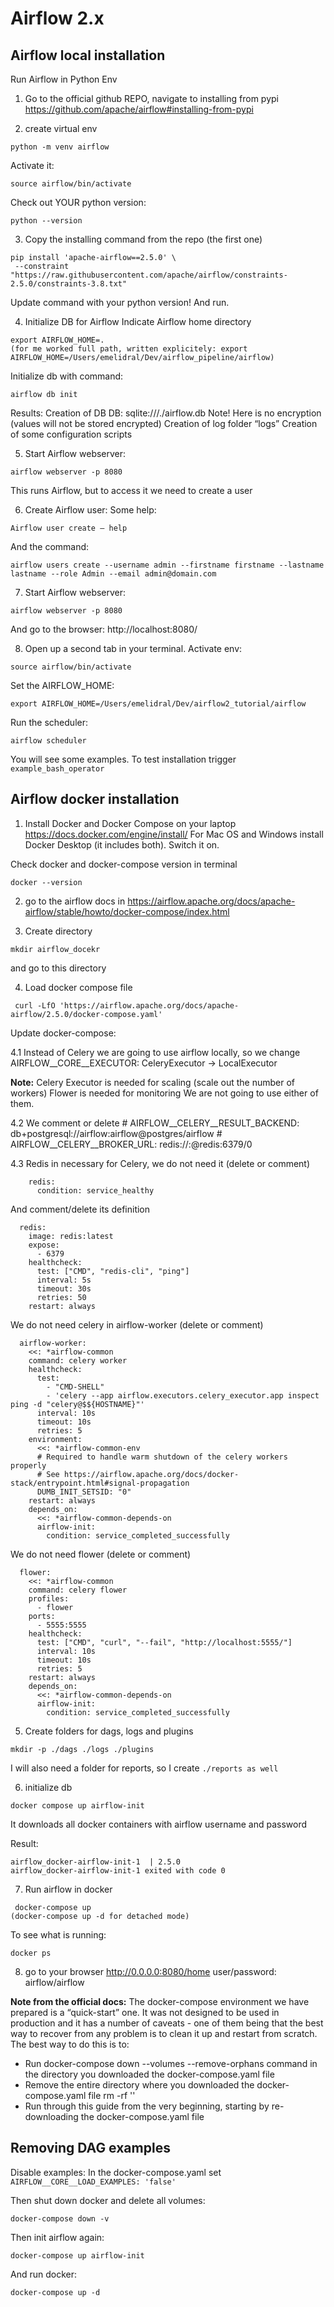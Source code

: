 # Airflow 2.x 
## Airflow local installation
Run Airflow in Python Env
1. Go to the official github REPO, navigate to installing from pypi
https://github.com/apache/airflow#installing-from-pypi 

2. create virtual env
```
python -m venv airflow
```

Activate it: 
```
source airflow/bin/activate
```

Check out YOUR python version:
```
python --version 
```

3. Copy the installing command from the repo (the first one)
```
pip install 'apache-airflow==2.5.0' \
 --constraint "https://raw.githubusercontent.com/apache/airflow/constraints-2.5.0/constraints-3.8.txt"
```

Update command with your python version! And run.

4. Initialize DB for Airflow
Indicate Airflow home directory
```
export AIRFLOW_HOME=.
(for me worked full path, written explicitely: export AIRFLOW_HOME=/Users/emelidral/Dev/airflow_pipeline/airflow)
```

Initialize db with command: 
```
airflow db init
```

Results:
Creation of DB DB: sqlite:///./airflow.db Note! Here is no encryption (values will not be stored encrypted)
Creation of log folder “logs”
Creation of some configuration scripts

5.  Start Airflow webserver:
```
airflow webserver -p 8080
```

This runs Airflow, but to access it we need to create a user 

6. Create Airflow user:
Some help:
```
Airflow user create — help
```
And the command:
```
airflow users create --username admin --firstname firstname --lastname lastname --role Admin --email admin@domain.com
```
 
7. Start Airflow webserver:
```
airflow webserver -p 8080
```

And go to the browser: http://localhost:8080/

8. Open up a second tab in your terminal.
Activate env:  
```
source airflow/bin/activate
```

Set the AIRFLOW_HOME: 
```
export AIRFLOW_HOME=/Users/emelidral/Dev/airflow2_tutorial/airflow
```

Run the scheduler: 
```
airflow scheduler
```

You will see some examples.
To test installation trigger ```example_bash_operator```

## Airflow docker installation
1. Install Docker and Docker Compose on your laptop https://docs.docker.com/engine/install/ 
For Mac OS and Windows install Docker Desktop (it includes both).
Switch it on.

Check docker and docker-compose version in terminal
```
docker --version
```

2. go to the airflow docs in https://airflow.apache.org/docs/apache-airflow/stable/howto/docker-compose/index.html 

3. Create directory 
```
mkdir airflow_docekr
```
and go to this directory

4. Load docker compose file 
```
 curl -LfO 'https://airflow.apache.org/docs/apache-airflow/2.5.0/docker-compose.yaml'
```

Update docker-compose:

4.1 Instead of Celery we are going to use airflow locally, so we change  
AIRFLOW__CORE__EXECUTOR: CeleryExecutor -> LocalExecutor

**Note:** Celery Executor is needed for scaling (scale out the number of workers)
Flower is needed for monitoring
We are not going to use either of them.

4.2 We comment  or delete
    # AIRFLOW__CELERY__RESULT_BACKEND: db+postgresql://airflow:airflow@postgres/airflow
    # AIRFLOW__CELERY__BROKER_URL: redis://:@redis:6379/0

4.3 Redis in necessary for Celery, we do not need it (delete or comment)
```
    redis:
      condition: service_healthy
```

 And comment/delete its definition
```
  redis:
    image: redis:latest
    expose:
      - 6379
    healthcheck:
      test: ["CMD", "redis-cli", "ping"]
      interval: 5s
      timeout: 30s
      retries: 50
    restart: always
```
 
We do not need celery in airflow-worker (delete or comment)
```
  airflow-worker:
    <<: *airflow-common
    command: celery worker
    healthcheck:
      test:
        - "CMD-SHELL"
        - 'celery --app airflow.executors.celery_executor.app inspect ping -d "celery@$${HOSTNAME}"'
      interval: 10s
      timeout: 10s
      retries: 5
    environment:
      <<: *airflow-common-env
      # Required to handle warm shutdown of the celery workers properly
      # See https://airflow.apache.org/docs/docker-stack/entrypoint.html#signal-propagation
      DUMB_INIT_SETSID: "0"
    restart: always
    depends_on:
      <<: *airflow-common-depends-on
      airflow-init:
        condition: service_completed_successfully
```

We do not need flower (delete or comment)
```
  flower:
    <<: *airflow-common
    command: celery flower
    profiles:
      - flower
    ports:
      - 5555:5555
    healthcheck:
      test: ["CMD", "curl", "--fail", "http://localhost:5555/"]
      interval: 10s
      timeout: 10s
      retries: 5
    restart: always
    depends_on:
      <<: *airflow-common-depends-on
      airflow-init:
        condition: service_completed_successfully
```

5. Create folders for dags, logs and plugins
```
mkdir -p ./dags ./logs ./plugins
```
I will also need a folder for reports, so I create ```./reports as well```

6. initialize db
```
docker compose up airflow-init
```
It downloads all docker containers with airflow username and password

Result:
```
airflow_docker-airflow-init-1  | 2.5.0
airflow_docker-airflow-init-1 exited with code 0
```

7. Run airflow in docker
```
 docker-compose up
(docker-compose up -d for detached mode)
```

To see what is running: 
```
docker ps
```

8. go to your browser
http://0.0.0.0:8080/home
user/password: airflow/airflow

**Note from the official docs:** The docker-compose environment we have prepared is a “quick-start” one. It was not designed to be used in production and it has a number of caveats - one of them being that the best way to recover from any problem is to clean it up and restart from scratch.
The best way to do this is to:
- Run docker-compose down --volumes --remove-orphans command in the directory you downloaded the docker-compose.yaml file
- Remove the entire directory where you downloaded the docker-compose.yaml file rm -rf '<DIRECTORY>'
- Run through this guide from the very beginning, starting by re-downloading the docker-compose.yaml file

## Removing DAG examples
Disable examples:
In the docker-compose.yaml set
```AIRFLOW__CORE__LOAD_EXAMPLES: 'false' ```

Then shut down docker and delete all volumes:
```
docker-compose down -v
```

Then init airflow again:  
```
docker-compose up airflow-init
```

And run docker: 
```
docker-compose up -d
```

